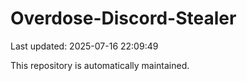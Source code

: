 # Overdose-Discord-Stealer

Last updated: 2025-07-16 22:09:49

This repository is automatically maintained.
